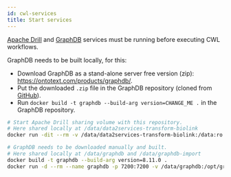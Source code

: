```yaml
---
id: cwl-services
title: Start services
---
```



[Apache Drill](https://github.com/amalic/apache-drill) and [GraphDB](https://github.com/MaastrichtU-IDS/graphdb/) services must be running before executing CWL workflows.

GraphDB needs to be built locally, for this:

* Download GraphDB as a stand-alone server free version (zip): https://ontotext.com/products/graphdb/.
* Put the downloaded `.zip` file in the GraphDB repository (cloned from [GitHub](https://github.com/MaastrichtU-IDS/graphdb/)).
* Run `docker build -t graphdb --build-arg version=CHANGE_ME .` in the GraphDB repository.

```bash
# Start Apache Drill sharing volume with this repository.
# Here shared locally at /data/data2services-transform-biolink
docker run -dit --rm -v /data/data2services-transform-biolink:/data:ro -p 8047:8047 -p 31010:31010 --name drill vemonet/apache-drill

# GraphDB needs to be downloaded manually and built. 
# Here shared locally at /data/graphdb and /data/graphdb-import
docker build -t graphdb --build-arg version=8.11.0 .
docker run -d --rm --name graphdb -p 7200:7200 -v /data/graphdb:/opt/graphdb/home -v /data/graphdb-import:/root/graphdb-import graphdb
```
